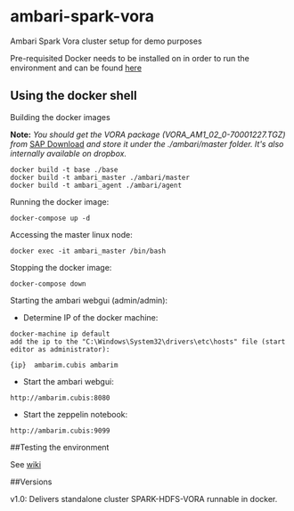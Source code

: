 # ambari-spark-vora
Ambari Spark Vora cluster setup for demo purposes

Pre-requisited
Docker needs to be installed on in order to run the environment and can be found [here](https://docs.docker.com/engine/installation/)

## Using the docker shell

Building the docker images

**Note:** *You should get the VORA package (VORA_AM1_02_0-70001227.TGZ) from* [SAP Download](https://launchpad.support.sap.com/#/softwarecenter/search/vora%25201.2) *and store it under the ./ambari/master folder. It's also internally available on dropbox.*
```
docker build -t base ./base
docker build -t ambari_master ./ambari/master
docker build -t ambari_agent ./ambari/agent
```
Running the docker image:
```
docker-compose up -d
```
Accessing the master linux node:
```
docker exec -it ambari_master /bin/bash
```
Stopping the docker image:
```
docker-compose down
```
Starting the ambari webgui (admin/admin):
- Determine IP of the docker machine: 
```
docker-machine ip default
add the ip to the "C:\Windows\System32\drivers\etc\hosts" file (start editor as administrator):
                                                                                              
{ip}  ambarim.cubis ambarim
```
- Start the ambari webgui: 
```
http://ambarim.cubis:8080
```
- Start the zeppelin notebook: 
```
http://ambarim.cubis:9099
```
##Testing the environment

See [wiki](https://github.com/CubisSolutions/ambari-spark-vora/wiki/Testing-the-vora-environment)  

##Versions

v1.0: Delivers standalone cluster SPARK-HDFS-VORA runnable in docker. 


